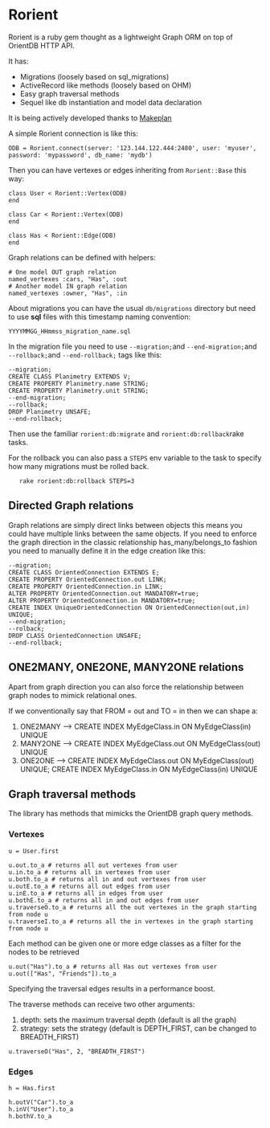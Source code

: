 # Rorient

Rorient is a ruby gem thought as a lightweight Graph ORM on top of OrientDB HTTP API.

It has:

- Migrations (loosely based on sql_migrations)
- ActiveRecord like methods (loosely based on OHM)
- Easy graph traversal methods
- Sequel like db instantiation and model data declaration

It is being actively developed thanks to [Makeplan](http://www.makeplan.it) 

A simple Rorient connection is like this:

```
ODB = Rorient.connect(server: '123.144.122.444:2480', user: 'myuser', password: 'mypassword', db_name: 'mydb')
```

Then you can have vertexes or edges inheriting from `Rorient::Base` this way:

```
class User < Rorient::Vertex(ODB)
end

class Car < Rorient::Vertex(ODB)
end

class Has < Rorient::Edge(ODB)
end

```

Graph relations can be defined with helpers:

```
# One model OUT graph relation
named_vertexes :cars, "Has", :out
# Another model IN graph relation
named_vertexes :owner, "Has", :in
```

About migrations you can have the usual `db/migrations` directory but need
to use **sql** files with this timestamp naming convention:

`YYYYMMGG_HHmmss_migration_name.sql`

In the migration file you need to use `--migration;`and `--end-migration;`and `--rollback;`and `--end-rollback;`
tags like this:

```
--migration;
CREATE CLASS Planimetry EXTENDS V;
CREATE PROPERTY Planimetry.name STRING;
CREATE PROPERTY Planimetry.unit STRING;
--end-migration;
--rollback;
DROP Planimetry UNSAFE;
--end-rollback;
```

Then use the familiar `rorient:db:migrate` and `rorient:db:rollback`rake tasks.

For the rollback you can also pass a `STEPS` env variable to the task to specify
how many migrations must be rolled back.

```
   rake rorient:db:rollback STEPS=3
```

## Directed Graph relations

Graph relations are simply direct links between objects this means you could have multiple
links between the same objects.
If you need to enforce the graph direction in the classic relationship has_many/belongs_to
fashion you need to manually define it in the edge creation like this:

```
--migration;
CREATE CLASS OrientedConnection EXTENDS E;
CREATE PROPERTY OrientedConnection.out LINK;
CREATE PROPERTY OrientedConnection.in LINK;
ALTER PROPERTY OrientedConnection.out MANDATORY=true;
ALTER PROPERTY OrientedConnection.in MANDATORY=true;
CREATE INDEX UniqueOrientedConnection ON OrientedConnection(out,in) UNIQUE;
--end-migration;
--rolback;
DROP CLASS OrientedConnection UNSAFE;
--end-rollback;
```

## ONE2MANY, ONE2ONE, MANY2ONE relations

Apart from graph direction you can also force the relationship between graph nodes
to mimick relational ones.

If we conventionally say that FROM = out and TO = in then we can shape a:

1. ONE2MANY --> CREATE INDEX MyEdgeClass.in ON MyEdgeClass(in) UNIQUE
2. MANY2ONE --> CREATE INDEX MyEdgeClass.out ON MyEdgeClass(out) UNIQUE
3. ONE2ONE --> CREATE INDEX MyEdgeClass.out ON MyEdgeClass(out) UNIQUE; CREATE INDEX MyEdgeClass.in ON MyEdgeClass(in) UNIQUE

## Graph traversal methods

The library has methods that mimicks the OrientDB graph query methods.

### Vertexes

```
u = User.first

u.out.to_a # returns all out vertexes from user
u.in.to_a # returns all in vertexes from user
u.both.to_a # returns all in and out vertexes from user
u.outE.to_a # returns all out edges from user
u.inE.to_a # returns all in edges from user
u.bothE.to_a # returns all in and out edges from user
u.traverseO.to_a # returns all the out vertexes in the graph starting from node u
u.traverseI.to_a # returns all the in vertexes in the graph starting from node u
```

Each method can be given one or more edge classes as a filter for the nodes to be retrieved

```
u.out("Has").to_a # returns all Has out vertexes from user
u.out(["Has", "Friends"]).to_a
```

Specifying the traversal edges results in a performance boost.

The traverse methods can receive two other arguments:

1. depth: sets the maximum traversal depth (default is all the graph)
2. strategy: sets the strategy (default is DEPTH_FIRST, can be changed to BREADTH_FIRST)

```
u.traverseO("Has", 2, "BREADTH_FIRST")
```

### Edges

```
h = Has.first

h.outV("Car").to_a
h.inV("User").to_a
h.bothV.to_a
```
